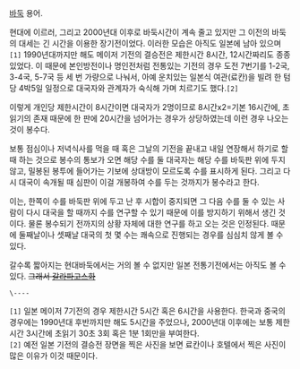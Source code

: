 [바둑](%EB%B0%94%EB%91%91.md) 용어.

현대에 이르러, 그리고 2000년대 이후로 바둑시간이 계속 줄고 있지만 그 이전의 바둑의 대세는 긴 시간을 이용한 장기전이었다. 이러한
모습은 아직도 일본에 남아 있으며`[1]` 1990년대까지만 해도 메이저 기전의 결승전은 제한시간 8시간, 12시간짜리도 종종 있었다. 이
때문에 본인방전이나 명인전처럼 전통있는 기전의 경우 도전 7번기를 1-2국, 3-4국, 5-7국 등 세 번 가량으로 나눠서, 아예 운치있는
일본식 여관(료칸)을 빌려 한 텀 당 4박5일 일정으로 대국자와 관계자가 숙식해 가며 치르기도 했다.`[2]`

이렇게 개인당 제한시간이 8시간이면 대국자가 2명이므로 8시간x2=기본 16시간에, 초읽기의 존재 때문에 한 판에 20시간을 넘어가는 경우가
상당하였는데 이런 경우 나오는 것이 봉수다.  

보통 점심이나 저녁식사를 먹을 때 혹은 그날의 기전을 끝내고 내일 연장해서 하기로 할 때 하는 것으로 봉수의 통보가 오면 해당 수를 둘
대국자는 해당 수를 바둑판 위에 두지 않고, 밀봉된 봉투에 들어가는 기보에 상대방이 모르도록 수를 표시하게 된다. 그리고 다시 대국이 속개될
때 심판이 이걸 개봉하여 수를 두는 것까지가 봉수라고 한다.  

이는, 한쪽이 수를 바둑판 위에 두고 난 후 시합이 중지되면 그 다음 수를 둘 수 있는 사람이 다시 대국을 할 때까지 수를 연구할 수 있기
때문에 이를 방지하기 위해서 생긴 것이다. 물론 봉수되기 전까지의 상황 자체에 대한 연구를 하고 오는 것은 인정된다. 때문에 둘째날이나
셋째날 대국의 첫 몇 수는 쾌속으로 진행되는 경우를 심심치 않게 볼 수 있다.  

갈수록 짧아지는 현대바둑에서는 거의 볼 수 없지만 일본 전통기전에서는 아직도 볼 수 있다. <del>그래서
[갈라파고스화](%EA%B0%88%EB%9D%BC%ED%8C%8C%EA%B3%A0%EC%8A%A4%ED%99%94.md)</del>

`\----`

`[1]` 일본 메이저 7기전의 경우 제한시간 5시간 혹은 6시간을 사용한다. 한국과 중국의 경우에는 1990년대 후반까지만 해도 5시간을
주었으나, 2000년대 이후에는 보통 제한시간 3시간에 초읽기 30초 3회 혹은 1분 1회만을 부여한다.  
`[2]` 예전 일본 기전의 결승전 장면을 찍은 사진을 보면 료칸이나 호텔에서 찍은 사진이 많은 이유가 이것 때문이다.

